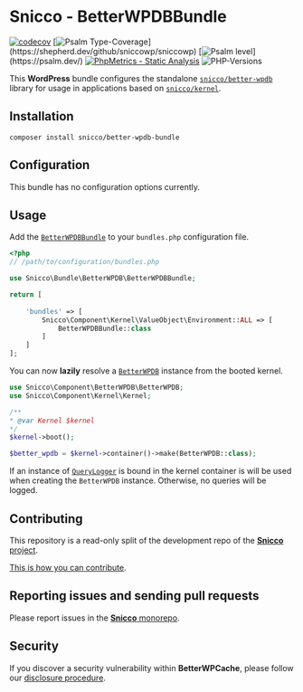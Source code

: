 # Snicco - BetterWPDBBundle

[![codecov](https://img.shields.io/badge/Coverage-100%25-success
)](https://codecov.io/gh/sniccowp/sniccowp)
[![Psalm Type-Coverage](https://shepherd.dev/github/sniccowp/sniccowp/coverage.svg?)](https://shepherd.dev/github/sniccowp/sniccowp)
[![Psalm level](https://shepherd.dev/github/sniccowp/sniccowp/level.svg?)](https://psalm.dev/)
[![PhpMetrics - Static Analysis](https://img.shields.io/badge/PhpMetrics-Static_Analysis-2ea44f)](https://sniccowp.github.io/sniccowp/phpmetrics/BetterWPDBBundle/index.html)
![PHP-Versions](https://img.shields.io/badge/PHP-%5E7.4%7C%5E8.0%7C%5E8.1-blue)

This **WordPress** bundle configures the standalone [`snicco/better-wpdb`](https://github.com/snicco/better-wpdb) library for usage in applications based on [`snicco/kernel`](https://github.com/snicco/kernel).

## Installation

```shell
composer install snicco/better-wpdb-bundle
```

## Configuration

This bundle has no configuration options currently.

## Usage

Add the [`BetterWPDBBundle`](src/BetterWPDBBundle.php) to your `bundles.php` configuration file.

```php
<?php
// /path/to/configuration/bundles.php

use Snicco\Bundle\BetterWPDB\BetterWPDBBundle;

return [
    
    'bundles' => [
        Snicco\Component\Kernel\ValueObject\Environment::ALL => [
            BetterWPDBBundle::class
        ]   
    ]   
];

```

You can now **lazily** resolve a [`BetterWPDB`](https://github.com/snicco/better-wpdb) instance from the booted kernel.

```php
use Snicco\Component\BetterWPDB\BetterWPDB;
use Snicco\Component\Kernel\Kernel;

/**
* @var Kernel $kernel
*/
$kernel->boot();

$better_wpdb = $kernel->container()->make(BetterWPDB::class);
```

If an instance of [`QueryLogger`](https://github.com/snicco/better-wpdb#logging) is bound in the kernel container is will be used when creating the `BetterWPDB` instance.
Otherwise, no queries will be logged.

## Contributing

This repository is a read-only split of the development repo of the [**Snicco** project](https://github.com/snicco/snicco).

[This is how you can contribute](https://github.com/snicco/snicco/blob/master/CONTRIBUTING.md).

## Reporting issues and sending pull requests

Please report issues in the
[**Snicco** monorepo](https://github.com/snicco/snicco/blob/master/CONTRIBUTING.md##using-the-issue-tracker).

## Security

If you discover a security vulnerability within **BetterWPCache**, please follow
our [disclosure procedure](https://github.com/snicco/snicco/blob/master/SECURITY.md).
